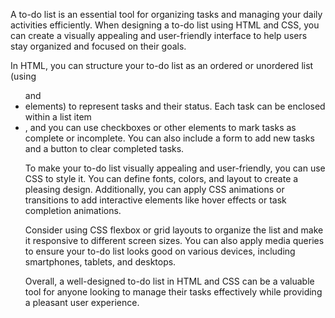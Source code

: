 A to-do list is an essential tool for organizing tasks and managing your daily activities efficiently. When designing a to-do list using HTML and CSS, you can create a visually appealing and user-friendly interface to help users stay organized and focused on their goals.

In HTML, you can structure your to-do list as an ordered or unordered list (using <ul> and <li> elements) to represent tasks and their status. Each task can be enclosed within a list item <li>, and you can use checkboxes or other elements to mark tasks as complete or incomplete. You can also include a form to add new tasks and a button to clear completed tasks.

To make your to-do list visually appealing and user-friendly, you can use CSS to style it. You can define fonts, colors, and layout to create a pleasing design. Additionally, you can apply CSS animations or transitions to add interactive elements like hover effects or task completion animations.

Consider using CSS flexbox or grid layouts to organize the list and make it responsive to different screen sizes. You can also apply media queries to ensure your to-do list looks good on various devices, including smartphones, tablets, and desktops.

Overall, a well-designed to-do list in HTML and CSS can be a valuable tool for anyone looking to manage their tasks effectively while providing a pleasant user experience.





